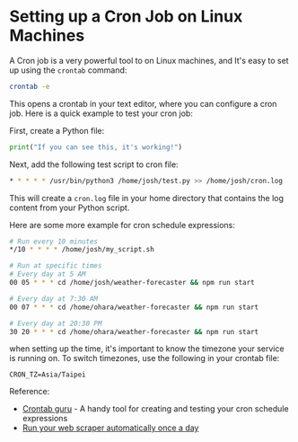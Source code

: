 # Setting up a Cron Job on Linux Machines

A Cron job is a very powerful tool to on Linux machines, and It's easy to set up using the `crontab` command:

```sh
crontab -e
```

This opens a crontab in your text editor, where you can configure a cron job. Here is a quick example to test your cron job:

First, create a Python file:

```py
print("If you can see this, it's working!")
```

Next, add the following test script to cron file:

```sh
* * * * * /usr/bin/python3 /home/josh/test.py >> /home/josh/cron.log
```

This will create a `cron.log` file in your home directory that contains the log content from your Python script.

Here are some more example for cron schedule expressions:

```sh
# Run every 10 minutes
*/10 * * * * /home/josh/my_script.sh

# Run at specific times
# Every day at 5 AM
00 05 * * * cd /home/josh/weather-forecaster && npm run start

# Every day at 7:30 AM
00 07 * * * cd /home/ohara/weather-forecaster && npm run start

# Every day at 20:30 PM
30 20 * * * cd /home/ohara/weather-forecaster && npm run start
```

when setting up the time, it's important to know the timezone your service is running on. To switch timezones, use the following in your crontab file:

```
CRON_TZ=Asia/Taipei
```

Reference:

- [Crontab guru](https://crontab.guru/) - A handy tool for creating and testing your cron schedule expressions
- [Run your web scraper automatically once a day](https://www.youtube.com/watch?v=VztRqRXeyn0&ab_channel=JohnWatsonRooney)
